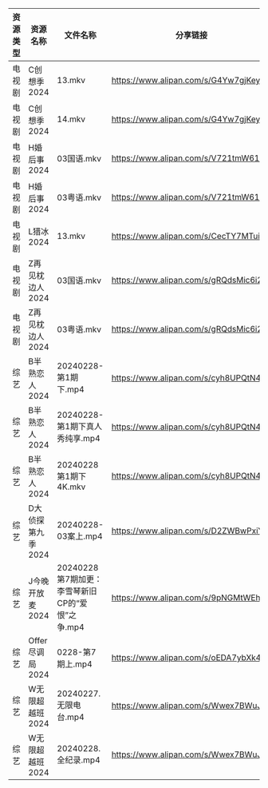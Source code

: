 | 资源类型 | 资源名称         | 文件名称                             | 分享链接                                 | 更新时间                |
| ---- | ------------ | -------------------------------- | ------------------------------------ | ------------------- |
| 电视剧  | C创想季2024     | 13.mkv                           | https://www.alipan.com/s/G4Yw7gjKeyR | 2024-02-29 00:05:04 |
| 电视剧  | C创想季2024     | 14.mkv                           | https://www.alipan.com/s/G4Yw7gjKeyR | 2024-02-29 00:05:04 |
| 电视剧  | H婚后事2024     | 03国语.mkv                         | https://www.alipan.com/s/V721tmW61zo | 2024-02-29 00:05:21 |
| 电视剧  | H婚后事2024     | 03粤语.mkv                         | https://www.alipan.com/s/V721tmW61zo | 2024-02-29 00:05:20 |
| 电视剧  | L猎冰2024      | 13.mkv                           | https://www.alipan.com/s/CecTY7MTuip | 2024-02-29 12:56:04 |
| 电视剧  | Z再见枕边人2024   | 03国语.mkv                         | https://www.alipan.com/s/gRQdsMic6i2 | 2024-02-29 00:05:38 |
| 电视剧  | Z再见枕边人2024   | 03粤语.mkv                         | https://www.alipan.com/s/gRQdsMic6i2 | 2024-02-29 00:05:38 |
| 综艺   | B半熟恋人2024    | 20240228-第1期下.mp4                | https://www.alipan.com/s/cyh8UPQtN4p | 2024-02-29 08:18:06 |
| 综艺   | B半熟恋人2024    | 20240228-第1期下真人秀纯享.mp4           | https://www.alipan.com/s/cyh8UPQtN4p | 2024-02-29 08:18:06 |
| 综艺   | B半熟恋人2024    | 20240228第1期下 4K.mkv              | https://www.alipan.com/s/cyh8UPQtN4p | 2024-02-29 08:18:06 |
| 综艺   | D大侦探第九季2024  | 20240228-03案上.mp4                | https://www.alipan.com/s/D2ZWBwPxiYi | 2024-02-29 08:18:11 |
| 综艺   | J今晚开放麦2024   | 20240228第7期加更：李雪琴新旧CP的“爱恨”之争.mp4 | https://www.alipan.com/s/9pNGMtWEhLU | 2024-02-29 08:18:22 |
| 综艺   | Offer尽调局2024 | 0228-第7期上.mp4                    | https://www.alipan.com/s/oEDA7ybXk4e | 2024-02-29 08:18:39 |
| 综艺   | W无限超越班2024   | 20240227.无限电台.mp4                | https://www.alipan.com/s/Wwex7BWuJFP | 2024-02-29 08:18:49 |
| 综艺   | W无限超越班2024   | 20240228.全纪录.mp4                 | https://www.alipan.com/s/Wwex7BWuJFP | 2024-02-29 08:18:49 |
